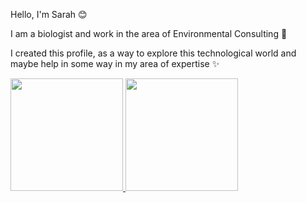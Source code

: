 Hello, I'm Sarah 😊

I am a biologist and work in the area of Environmental Consulting 🐾

I created this profile, as a way to explore this technological world and maybe help in some way in my area of expertise ✨

<div>
  <a href="https://github.com/sarahsanches">
  <img height="180em" src="https://github-readme-stats.vercel.app/api?username=sarahsanches&show_icons=true&theme=gotham &include_all_commits=true&count_private=true"/>
  <img height="180em" src="https://github-readme-stats.vercel.app/api/top-langs/?username=sarahsanches&layout=compact&langs_count=16&theme=gotham "/>
</div>
    
 
